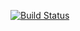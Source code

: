 [![Build Status](https://travis-ci.org/Kirichenkov9/BStree.svg?branch=master)](https://travis-ci.org/Kirichenkov9/BStree)
